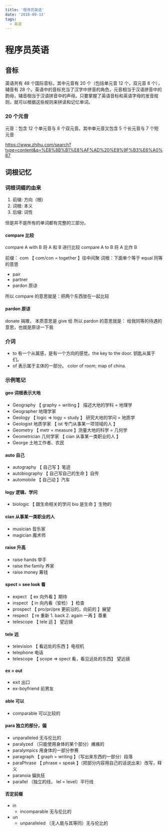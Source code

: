 ```yaml
---
title: '程序员英语'
date: '2018-09-13'
tags:
  - 英语
---
```


# 程序员英语

## 音标

英语共有 48 个国际音标，其中元音有 20 个（包括单元音 12 个，双元音 8 个），辅音有 28 个。英语中的音标充当了汉字中拼音的角色，元音相当于汉语拼音中的韵母，辅音相当于汉语拼音中的声母。只要掌握了英语音标和英语字母的发音规则，就可以根据这些规则来拼读和记忆单词。

### 20 个元音

元音：包含 12 个单元音与 8 个双元音。其中单元音又包含 5 个长元音与 7 个短元音

https://www.zhihu.com/search?type=content&q=%E8%8B%B1%E8%AF%AD%20%E9%9F%B3%E6%A0%87

## 词根记忆

### 词根词缀的由来

1. 前缀: 方向（根)
2. 词根: 本义
3. 后缀: 词性

但是并不是所有的单词都有完整的三部分。

#### compare 比较

compare A with B 将 A 和 B 进行比较
compare A to B 将 A 比作 B

前缀： com 【 com/con = together 】往中间聚
词根：下面单个等于 equal 同等的意思

- pair
- partner
- pardon 原谅

所以 compare 的意思就是：把两个东西放在一起比较

#### pardon 原谅

donate 捐赠， 本质意思是 give 给
所以 pardon 的意思就是： 给我同等的待遇的意思，也就是原谅一下我

### 介词

- to 有一个从属感，是有一个方向的感觉。the key to the door. 钥匙从属于们。
- of 表示属于主体的一部分。 color of room; map of china.

### 示例笔记

#### geo 词根表示大地

- Geography 【 graphy = writing 】 描述大地的学科 = 地理学
- Geographer 地理学家
- Geology 【 logic => logy = study 】 研究大地的学问 = 地质学
- Geologist 地质学家 【 ist 专门从事某一项领域的人 】
- Geometry 【 metr = measure 】测量大地的科学 = 几何学
- Geometrician 几何学家 【 cian 从事某一类职业的人 】
- George 土地工作者、农民

#### auto 自己

- autography 【 自己写 】笔迹
- autobiography 【 自己写自己的生命 】自传
- automobile 【 自己动 】汽车

#### logy 逻辑、学问

- biologic 【 跟生命相关的学问 bio 是生命 】生物的

#### cian 从事某一类职业的人

- musician 音乐家
- magician 魔术师

#### raise 升高

- raise hands 举手
- raise the family 养家
- raise money 筹钱

#### spect = see look 看

- expect 【 ex 向外看 】期待
- inspect 【 in 向内看（安检） 】检查
- prospect 【 pro/pri/pre 更前沿的，向前的 】展望
- respect 【 re 重新 1. back 2. again 一再 】尊重
- telescope 【 tele 远 】 望远镜

#### tele 远

- television 【 看远处的东西 】电视机
- telephone 电话
- telescope 【 scope => spect 看，看见远处的东西】 望远镜

#### ex = out

- exit 出口
- ex-boyfriend 前男友

#### able 可以

- comparable 可以比较的

#### para 独立的部分，偏

- unparalleled 无与伦比的
- paralyzed （只能使用身体的某个部分）瘫痪的
- paralympics 用身体的一部分参赛
- paragraph 【 graph = writing 】（写出来东西的一部分）段落
- paraPhrase 【 phrase = speak 】（把部分内容用自己的话说出来）改写，释义
- paranoia 偏执狂
- parallel （独立的线， lel = level）平行线

#### 否定前缀

- in
  - incomparable 无与伦比的
- un
  - unparalleled （无人能与其等同）无与伦比的

